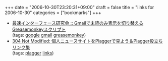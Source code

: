 +++
date = "2006-10-30T23:20:31+09:00"
draft = false
title = "links for 2006-10-30"
categories = ["bookmarks"]
+++

<ul class="delicious">
	<li>
		<div class="delicious-link"><a href="http://la.ma.la/blog/diary_200610272356.htm">最速インターフェース研究会 :: Gmailで未読のみ表示を切り替えるGreasemonkeyスクリプト</a></div>
		<div class="delicious-tags">(tags: <a href="http://del.icio.us/nobu666/google">google</a> <a href="http://del.icio.us/nobu666/gmail">gmail</a> <a href="http://del.icio.us/nobu666/greasemonkey">greasemonkey</a>)</div>
	</li>
	<li>
		<div class="delicious-link"><a href="http://maname.txt-nifty.com/blog/2006/10/plagger.html">304 Not Modified: 個人ニュースサイトをPlaggerで見よう＆Plagger役立ちリンク集</a></div>
		<div class="delicious-tags">(tags: <a href="http://del.icio.us/nobu666/plagger">plagger</a> <a href="http://del.icio.us/nobu666/links">links</a>)</div>
	</li>
</ul>
